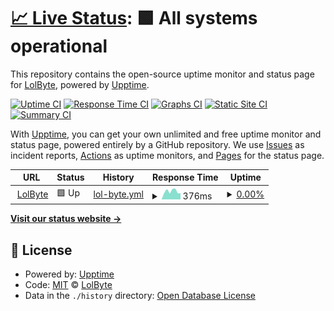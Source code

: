 # [📈 Live Status](https://lolbyte-code.github.io/lolbyte-uptime): <!--live status--> **🟩 All systems operational**

This repository contains the open-source uptime monitor and status page for [LolByte](https://lolbyte-code.github.io/lolbyte-uptime), powered by [Upptime](https://github.com/upptime/upptime).

[![Uptime CI](https://github.com/lolbyte-code/lolbyte-uptime/workflows/Uptime%20CI/badge.svg)](https://github.com/lolbyte-code/lolbyte-uptime/actions?query=workflow%3A%22Uptime+CI%22)
[![Response Time CI](https://github.com/lolbyte-code/lolbyte-uptime/workflows/Response%20Time%20CI/badge.svg)](https://github.com/lolbyte-code/lolbyte-uptime/actions?query=workflow%3A%22Response+Time+CI%22)
[![Graphs CI](https://github.com/lolbyte-code/lolbyte-uptime/workflows/Graphs%20CI/badge.svg)](https://github.com/lolbyte-code/lolbyte-uptime/actions?query=workflow%3A%22Graphs+CI%22)
[![Static Site CI](https://github.com/lolbyte-code/lolbyte-uptime/workflows/Static%20Site%20CI/badge.svg)](https://github.com/lolbyte-code/lolbyte-uptime/actions?query=workflow%3A%22Static+Site+CI%22)
[![Summary CI](https://github.com/lolbyte-code/lolbyte-uptime/workflows/Summary%20CI/badge.svg)](https://github.com/lolbyte-code/lolbyte-uptime/actions?query=workflow%3A%22Summary+CI%22)

With [Upptime](https://upptime.js.org), you can get your own unlimited and free uptime monitor and status page, powered entirely by a GitHub repository. We use [Issues](https://github.com/lolbyte-code/lolbyte-uptime/issues) as incident reports, [Actions](https://github.com/lolbyte-code/lolbyte-uptime/actions) as uptime monitors, and [Pages](https://lolbyte-code.github.io/lolbyte-uptime) for the status page.

<!--start: status pages-->
<!-- This summary is generated by Upptime (https://github.com/upptime/upptime) -->
<!-- Do not edit this manually, your changes will be overwritten -->
<!-- prettier-ignore -->
| URL | Status | History | Response Time | Uptime |
| --- | ------ | ------- | ------------- | ------ |
| <img alt="" src="https://raw.githubusercontent.com/lolbyte-code/lolbyte-service/14f187399868b8bc95467e3509d9da3160a0f077/src/main/resources/public/badger/favicon.ico" height="13"> [LolByte](https://lolbyte.me/health) | 🟩 Up | [lol-byte.yml](https://github.com/lolbyte-code/lolbyte-uptime/commits/HEAD/history/lol-byte.yml) | <details><summary><img alt="Response time graph" src="./graphs/lol-byte/response-time-week.png" height="20"> 376ms</summary><br><a href="https://lolbyte-code.github.io/lolbyte-uptime/history/lol-byte"><img alt="Response time 430" src="https://img.shields.io/endpoint?url=https%3A%2F%2Fraw.githubusercontent.com%2Flolbyte-code%2Flolbyte-uptime%2FHEAD%2Fapi%2Flol-byte%2Fresponse-time.json"></a><br><a href="https://lolbyte-code.github.io/lolbyte-uptime/history/lol-byte"><img alt="24-hour response time 292" src="https://img.shields.io/endpoint?url=https%3A%2F%2Fraw.githubusercontent.com%2Flolbyte-code%2Flolbyte-uptime%2FHEAD%2Fapi%2Flol-byte%2Fresponse-time-day.json"></a><br><a href="https://lolbyte-code.github.io/lolbyte-uptime/history/lol-byte"><img alt="7-day response time 376" src="https://img.shields.io/endpoint?url=https%3A%2F%2Fraw.githubusercontent.com%2Flolbyte-code%2Flolbyte-uptime%2FHEAD%2Fapi%2Flol-byte%2Fresponse-time-week.json"></a><br><a href="https://lolbyte-code.github.io/lolbyte-uptime/history/lol-byte"><img alt="30-day response time 423" src="https://img.shields.io/endpoint?url=https%3A%2F%2Fraw.githubusercontent.com%2Flolbyte-code%2Flolbyte-uptime%2FHEAD%2Fapi%2Flol-byte%2Fresponse-time-month.json"></a><br><a href="https://lolbyte-code.github.io/lolbyte-uptime/history/lol-byte"><img alt="1-year response time 430" src="https://img.shields.io/endpoint?url=https%3A%2F%2Fraw.githubusercontent.com%2Flolbyte-code%2Flolbyte-uptime%2FHEAD%2Fapi%2Flol-byte%2Fresponse-time-year.json"></a></details> | <details><summary><a href="https://lolbyte-code.github.io/lolbyte-uptime/history/lol-byte">0.00%</a></summary><a href="https://lolbyte-code.github.io/lolbyte-uptime/history/lol-byte"><img alt="All-time uptime 40.30%" src="https://img.shields.io/endpoint?url=https%3A%2F%2Fraw.githubusercontent.com%2Flolbyte-code%2Flolbyte-uptime%2FHEAD%2Fapi%2Flol-byte%2Fuptime.json"></a><br><a href="https://lolbyte-code.github.io/lolbyte-uptime/history/lol-byte"><img alt="24-hour uptime 0.00%" src="https://img.shields.io/endpoint?url=https%3A%2F%2Fraw.githubusercontent.com%2Flolbyte-code%2Flolbyte-uptime%2FHEAD%2Fapi%2Flol-byte%2Fuptime-day.json"></a><br><a href="https://lolbyte-code.github.io/lolbyte-uptime/history/lol-byte"><img alt="7-day uptime 0.00%" src="https://img.shields.io/endpoint?url=https%3A%2F%2Fraw.githubusercontent.com%2Flolbyte-code%2Flolbyte-uptime%2FHEAD%2Fapi%2Flol-byte%2Fuptime-week.json"></a><br><a href="https://lolbyte-code.github.io/lolbyte-uptime/history/lol-byte"><img alt="30-day uptime 1.38%" src="https://img.shields.io/endpoint?url=https%3A%2F%2Fraw.githubusercontent.com%2Flolbyte-code%2Flolbyte-uptime%2FHEAD%2Fapi%2Flol-byte%2Fuptime-month.json"></a><br><a href="https://lolbyte-code.github.io/lolbyte-uptime/history/lol-byte"><img alt="1-year uptime 40.30%" src="https://img.shields.io/endpoint?url=https%3A%2F%2Fraw.githubusercontent.com%2Flolbyte-code%2Flolbyte-uptime%2FHEAD%2Fapi%2Flol-byte%2Fuptime-year.json"></a></details>

<!--end: status pages-->

[**Visit our status website →**](https://lolbyte-code.github.io/lolbyte-uptime)

## 📄 License

- Powered by: [Upptime](https://github.com/upptime/upptime)
- Code: [MIT](./LICENSE) © [LolByte](https://lolbyte-code.github.io/lolbyte-uptime)
- Data in the `./history` directory: [Open Database License](https://opendatacommons.org/licenses/odbl/1-0/)
